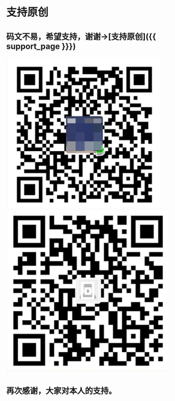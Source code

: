 
# 支持原创 
## 码文不易，希望支持，谢谢->**[支持原创]({{ support_page }}})**
![微信支付](https://raw.githubusercontent.com/923132714/my_picture/master/blog/support/weixin.png)![微信支付](https://raw.githubusercontent.com/923132714/my_picture/master/blog/support/支付宝.png)
## 再次感谢，大家对本人的支持。
